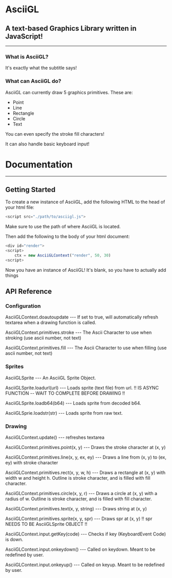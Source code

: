 # AsciiGL

## A text-based Graphics Library written in JavaScript!

***

### What is AsciiGL?

It's exactly what the subtitle says!

### What can AsciiGL do?

AsciiGL can currently draw 5 graphics primitives. These are:

*   Point
*   Line
*   Rectangle
*   Circle
*   Text

You can even specify the stroke fill characters!

It can also handle basic keyboard input!

# Documentation

***

## Getting Started

To create a new instance of AsciiGL, add the following HTML to the head of your
html file:

```javascript
<script src="./path/to/asciigl.js">
```

Make sure to use the path of where AsciiGL is located.

Then add the following to the body of your html document:

```javascript
<div id="render">
<script>
    ctx = new AsciiGLContext("render", 50, 30)
<script>
```

Now you have an instance of AsciiGL! It's blank, so you have to actually add things

## API Reference

### Configuration

AsciiGLContext.doautoupdate --- If set to true, will automatically refresh textarea when a drawing function is called.

AsciiGLContext.primitives.stroke --- The Ascii Character to use when stroking (use ascii number, not text)

AsciiGLContext.primitives.fill --- The Ascii Character to use when filling (use ascii number, not text)

### Sprites

AsciiGLSprite --- An AsciiGL Sprite Object.

AsciiGLSprite.loadurl(url) --- Loads sprite (text file) from url. !! IS ASYNC FUNCTION -- WAIT TO COMPLETE BEFORE DRAWING !!

AsciiGLSprite.loadb64(b64) --- Loads sprite from decoded b64.

AsciiGLSprie.loadstr(str) --- Loads sprite from raw text.

### Drawing

AsciiGLContext.update() --- refreshes textarea&#x20;

AsciiGLContext.primitives.point(x, y) --- Draws the stroke character at (x, y)

AsciiGLContext.primitives.line(x, y, ex, ey) --- Draws a line from (x, y) to (ex, ey) with stroke character

AsciiGLContext.primitives.rect(x, y, w, h) --- Draws a rectangle at (x, y) with width w and height h. Outline is stroke character, and is filled with fill character.

AsciiGLContext.primitives.circle(x, y, r) --- Draws a circle at (x, y) with a radius of w. Outline is stroke character, and is filled with fill character.

AsciiGLContext.primitives.text(x, y, string) --- Draws string at (x, y)

AsciiGLContext.primitives.sprite(x, y, spr) --- Draws spr at (x, y) !! spr NEEDS TO BE AsciiGLSprite OBJECT !!

AsciiGLContext.input.getKey(code) --- Checks if key (KeyboardEvent Code) is down.

AsciiGLContext.input.onkeydown() --- Called on keydown. Meant to be redefined by user.

AsciiGLContext.input.onkeyup() --- Called on keyup. Meant to be redefined by user.

